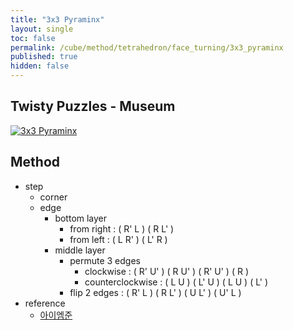 ```yaml
---
title: "3x3 Pyraminx"
layout: single
toc: false
permalink: /cube/method/tetrahedron/face_turning/3x3_pyraminx
published: true
hidden: false
---
```


<head>
  <base target="_blank">
</head>



## Twisty Puzzles - Museum

<a href="https://twistypuzzles.com/app/museum/museum_showitem.php?pkey=540">
  <img alt="3x3 Pyraminx" src="https://twistypuzzles.com/museum/large/00540-01.jpg">
</a>



## Method

- step
  - corner
  - edge
    - bottom layer
      - from right : ( R' L ) ( R L' )
      - from left : ( L R' ) ( L' R )
    - middle layer
      - permute 3 edges
        - clockwise : ( R' U' ) ( R U' ) ( R' U' ) ( R )
        - counterclockwise : ( L U ) ( L' U ) ( L U ) ( L' )
      - flip 2 edges : ( R' L ) ( R L' ) ( U L' ) ( U' L )
- reference
  - [아이엠준](https://youtu.be/mO3excjvvoA)
